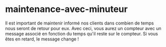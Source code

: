 # maintenance-avec-minuteur
 Il est important de maintenir informé nos clients dans combien de temps nous seront de retour pour eux. Avec ceci, vous aurez un compteur avec un message associé en fonction du temps qu'il reste sur le compteur. Si vous êtes en retard, le message change ! 
